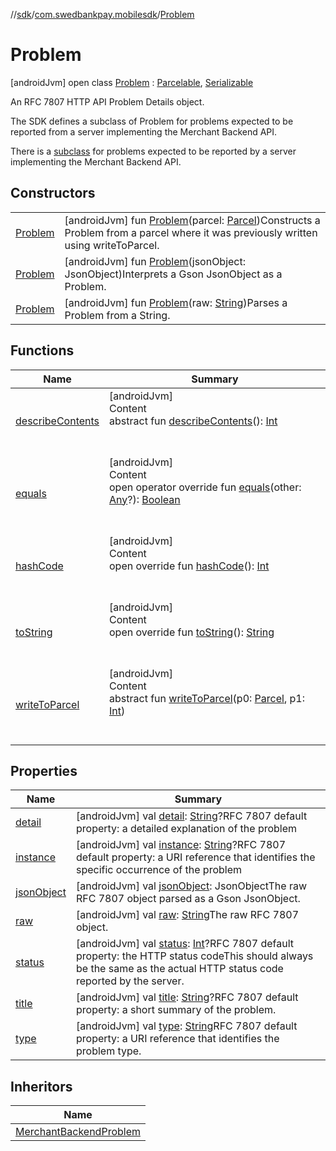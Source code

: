 //[sdk](../../../index.md)/[com.swedbankpay.mobilesdk](../index.md)/[Problem](index.md)



# Problem  
 [androidJvm] open class [Problem](index.md) : [Parcelable](https://developer.android.com/reference/kotlin/android/os/Parcelable.html), [Serializable](https://developer.android.com/reference/kotlin/java/io/Serializable.html)

An RFC 7807 HTTP API Problem Details object.



The SDK defines a subclass of Problem for problems expected to be reported from a server implementing the Merchant Backend API.



There is a [subclass](../../com.swedbankpay.mobilesdk.merchantbackend/-merchant-backend-problem/index.md) for problems expected to be reported by a server implementing the Merchant Backend API.

   


## Constructors  
  
| | |
|---|---|
| <a name="com.swedbankpay.mobilesdk/Problem/Problem/#android.os.Parcel/PointingToDeclaration/"></a>[Problem](-problem.md)| <a name="com.swedbankpay.mobilesdk/Problem/Problem/#android.os.Parcel/PointingToDeclaration/"></a> [androidJvm] fun [Problem](-problem.md)(parcel: [Parcel](https://developer.android.com/reference/kotlin/android/os/Parcel.html))Constructs a Problem from a parcel where it was previously written using writeToParcel.   <br>|
| <a name="com.swedbankpay.mobilesdk/Problem/Problem/#com.google.gson.JsonObject/PointingToDeclaration/"></a>[Problem](-problem.md)| <a name="com.swedbankpay.mobilesdk/Problem/Problem/#com.google.gson.JsonObject/PointingToDeclaration/"></a> [androidJvm] fun [Problem](-problem.md)(jsonObject: JsonObject)Interprets a Gson JsonObject as a Problem.   <br>|
| <a name="com.swedbankpay.mobilesdk/Problem/Problem/#kotlin.String/PointingToDeclaration/"></a>[Problem](-problem.md)| <a name="com.swedbankpay.mobilesdk/Problem/Problem/#kotlin.String/PointingToDeclaration/"></a> [androidJvm] fun [Problem](-problem.md)(raw: [String](https://kotlinlang.org/api/latest/jvm/stdlib/kotlin/-string/index.html))Parses a Problem from a String.   <br>|


## Functions  
  
|  Name |  Summary | 
|---|---|
| <a name="android.os/Parcelable/describeContents/#/PointingToDeclaration/"></a>[describeContents](../../com.swedbankpay.mobilesdk.merchantbackend/-merchant-backend-problem/-server/-unknown/index.md#-1578325224%2FFunctions%2F462465411)| <a name="android.os/Parcelable/describeContents/#/PointingToDeclaration/"></a>[androidJvm]  <br>Content  <br>abstract fun [describeContents](../../com.swedbankpay.mobilesdk.merchantbackend/-merchant-backend-problem/-server/-unknown/index.md#-1578325224%2FFunctions%2F462465411)(): [Int](https://kotlinlang.org/api/latest/jvm/stdlib/kotlin/-int/index.html)  <br><br><br>|
| <a name="com.swedbankpay.mobilesdk/Problem/equals/#kotlin.Any?/PointingToDeclaration/"></a>[equals](equals.md)| <a name="com.swedbankpay.mobilesdk/Problem/equals/#kotlin.Any?/PointingToDeclaration/"></a>[androidJvm]  <br>Content  <br>open operator override fun [equals](equals.md)(other: [Any](https://kotlinlang.org/api/latest/jvm/stdlib/kotlin/-any/index.html)?): [Boolean](https://kotlinlang.org/api/latest/jvm/stdlib/kotlin/-boolean/index.html)  <br><br><br>|
| <a name="com.swedbankpay.mobilesdk/Problem/hashCode/#/PointingToDeclaration/"></a>[hashCode](hash-code.md)| <a name="com.swedbankpay.mobilesdk/Problem/hashCode/#/PointingToDeclaration/"></a>[androidJvm]  <br>Content  <br>open override fun [hashCode](hash-code.md)(): [Int](https://kotlinlang.org/api/latest/jvm/stdlib/kotlin/-int/index.html)  <br><br><br>|
| <a name="com.swedbankpay.mobilesdk/Problem/toString/#/PointingToDeclaration/"></a>[toString](to-string.md)| <a name="com.swedbankpay.mobilesdk/Problem/toString/#/PointingToDeclaration/"></a>[androidJvm]  <br>Content  <br>open override fun [toString](to-string.md)(): [String](https://kotlinlang.org/api/latest/jvm/stdlib/kotlin/-string/index.html)  <br><br><br>|
| <a name="android.os/Parcelable/writeToParcel/#android.os.Parcel#kotlin.Int/PointingToDeclaration/"></a>[writeToParcel](../-view-payment-order-info/index.md#-1754457655%2FFunctions%2F462465411)| <a name="android.os/Parcelable/writeToParcel/#android.os.Parcel#kotlin.Int/PointingToDeclaration/"></a>[androidJvm]  <br>Content  <br>abstract fun [writeToParcel](../-view-payment-order-info/index.md#-1754457655%2FFunctions%2F462465411)(p0: [Parcel](https://developer.android.com/reference/kotlin/android/os/Parcel.html), p1: [Int](https://kotlinlang.org/api/latest/jvm/stdlib/kotlin/-int/index.html))  <br><br><br>|


## Properties  
  
|  Name |  Summary | 
|---|---|
| <a name="com.swedbankpay.mobilesdk/Problem/detail/#/PointingToDeclaration/"></a>[detail](detail.md)| <a name="com.swedbankpay.mobilesdk/Problem/detail/#/PointingToDeclaration/"></a> [androidJvm] val [detail](detail.md): [String](https://kotlinlang.org/api/latest/jvm/stdlib/kotlin/-string/index.html)?RFC 7807 default property: a detailed explanation of the problem   <br>|
| <a name="com.swedbankpay.mobilesdk/Problem/instance/#/PointingToDeclaration/"></a>[instance](instance.md)| <a name="com.swedbankpay.mobilesdk/Problem/instance/#/PointingToDeclaration/"></a> [androidJvm] val [instance](instance.md): [String](https://kotlinlang.org/api/latest/jvm/stdlib/kotlin/-string/index.html)?RFC 7807 default property: a URI reference that identifies the specific occurrence of the problem   <br>|
| <a name="com.swedbankpay.mobilesdk/Problem/jsonObject/#/PointingToDeclaration/"></a>[jsonObject](json-object.md)| <a name="com.swedbankpay.mobilesdk/Problem/jsonObject/#/PointingToDeclaration/"></a> [androidJvm] val [jsonObject](json-object.md): JsonObjectThe raw RFC 7807 object parsed as a Gson JsonObject.   <br>|
| <a name="com.swedbankpay.mobilesdk/Problem/raw/#/PointingToDeclaration/"></a>[raw](raw.md)| <a name="com.swedbankpay.mobilesdk/Problem/raw/#/PointingToDeclaration/"></a> [androidJvm] val [raw](raw.md): [String](https://kotlinlang.org/api/latest/jvm/stdlib/kotlin/-string/index.html)The raw RFC 7807 object.   <br>|
| <a name="com.swedbankpay.mobilesdk/Problem/status/#/PointingToDeclaration/"></a>[status](status.md)| <a name="com.swedbankpay.mobilesdk/Problem/status/#/PointingToDeclaration/"></a> [androidJvm] val [status](status.md): [Int](https://kotlinlang.org/api/latest/jvm/stdlib/kotlin/-int/index.html)?RFC 7807 default property: the HTTP status codeThis should always be the same as the actual HTTP status code reported by the server.   <br>|
| <a name="com.swedbankpay.mobilesdk/Problem/title/#/PointingToDeclaration/"></a>[title](title.md)| <a name="com.swedbankpay.mobilesdk/Problem/title/#/PointingToDeclaration/"></a> [androidJvm] val [title](title.md): [String](https://kotlinlang.org/api/latest/jvm/stdlib/kotlin/-string/index.html)?RFC 7807 default property: a short summary of the problem.   <br>|
| <a name="com.swedbankpay.mobilesdk/Problem/type/#/PointingToDeclaration/"></a>[type](type.md)| <a name="com.swedbankpay.mobilesdk/Problem/type/#/PointingToDeclaration/"></a> [androidJvm] val [type](type.md): [String](https://kotlinlang.org/api/latest/jvm/stdlib/kotlin/-string/index.html)RFC 7807 default property: a URI reference that identifies the problem type.   <br>|


## Inheritors  
  
|  Name | 
|---|
| <a name="com.swedbankpay.mobilesdk.merchantbackend/MerchantBackendProblem///PointingToDeclaration/"></a>[MerchantBackendProblem](../../com.swedbankpay.mobilesdk.merchantbackend/-merchant-backend-problem/index.md)|


